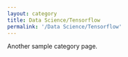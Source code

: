 ```yaml
---
layout: category
title: Data Science/Tensorflow
permalink: '/Data Science/Tensorflow'
---
```


Another sample category page.
